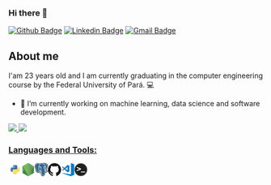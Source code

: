 ### Hi there 👋

[![Github Badge](https://img.shields.io/badge/-Github-000?style=flat-square&logo=Github&logoColor=white&link=https://github.com/pedrobragap)](https://github.com/pedrobragap)
[![Linkedin Badge](https://img.shields.io/badge/-LinkedIn-blue?style=flat-square&logo=Linkedin&logoColor=white&link=https://linkedin.com/in/pedro-luiz-braga-pinheiro-7059b1176)](https://linkedin.com/in/pedro-luiz-braga-pinheiro-7059b1176)
[![Gmail Badge](https://img.shields.io/badge/-Gmail-c14438?style=flat-square&logo=Gmail&logoColor=white&link=mailto:pedrobraga85@gmail.com)](mailto:pedrobraga85@gmail.com)

## About me
I'am 23 years old and I am currently graduating in the computer engineering course by the Federal University of Pará. 💻

* 🔭 I’m currently working on machine learning, data science and software development.
 
 <div>
  <a href="https://github.com/pedrobragap">
  <img height="180em" src="https://github-readme-stats.vercel.app/api?username=pedrobragap&show_icons=true&theme=dracula&include_all_commits=true&count_private=true"/>
  <img height="180em" src="https://github-readme-stats.vercel.app/api/top-langs/?username=pedrobragap&layout=compact&langs_count=7&theme=dracula"/>
</div>

### Languages and Tools:


<img align="left" alt="Python" width="26px" src="https://raw.githubusercontent.com/github/explore/80688e429a7d4ef2fca1e82350fe8e3517d3494d/topics/python/python.png"/>
<img align="left" alt="NodeJS" width="26px" src="https://raw.githubusercontent.com/github/explore/80688e429a7d4ef2fca1e82350fe8e3517d3494d/topics/nodejs/nodejs.png"/>
<img align="left" alt="PostgreSQL" width="26px"src="https://raw.githubusercontent.com/github/explore/80688e429a7d4ef2fca1e82350fe8e3517d3494d/topics/postgresql/postgresql.png"/>
<img align="left" alt="GitHub" width="26px" src="https://raw.githubusercontent.com/github/explore/78df643247d429f6cc873026c0622819ad797942/topics/github/github.png" />
<img align="left" alt="Visual Studio Code" width="26px" src="https://raw.githubusercontent.com/github/explore/80688e429a7d4ef2fca1e82350fe8e3517d3494d/topics/visual-studio-code/visual-studio-code.png" />
<img align="left" alt="Terminal" width="26px" src="https://raw.githubusercontent.com/github/explore/80688e429a7d4ef2fca1e82350fe8e3517d3494d/topics/terminal/terminal.png"/>
